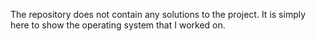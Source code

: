 The repository does not contain any solutions to the project.  It is simply here to show the operating system that I worked on.
